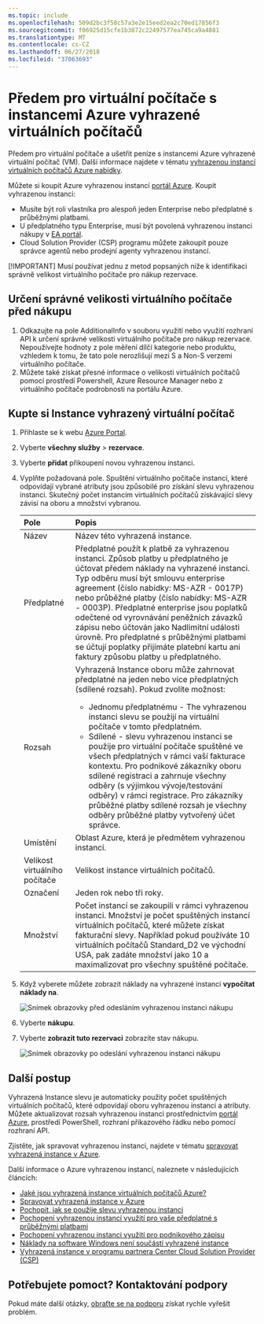 ```yaml
---
ms.topic: include
ms.openlocfilehash: 509d2bc3f58c57a3e2e15eed2ea2c70ed17856f3
ms.sourcegitcommit: f06925d15cfe1b3872c22497577ea745ca9a4881
ms.translationtype: MT
ms.contentlocale: cs-CZ
ms.lasthandoff: 06/27/2018
ms.locfileid: "37063693"
---
```

# <a name="prepay-for-virtual-machines-with-azure-reserved-vm-instances"></a>Předem pro virtuální počítače s instancemi Azure vyhrazené virtuálních počítačů

Předem pro virtuální počítače a ušetřit peníze s instancemi Azure vyhrazené virtuální počítač (VM). Další informace najdete v tématu [vyhrazenou instancí virtuálních počítačů Azure nabídky](https://azure.microsoft.com/pricing/reserved-vm-instances/).

Můžete si koupit Azure vyhrazenou instancí [portál Azure](https://portal.azure.com). Koupit vyhrazenou instanci:
-   Musíte být roli vlastníka pro alespoň jeden Enterprise nebo předplatné s průběžnými platbami.
-   U předplatného typu Enterprise, musí být povolená vyhrazenou instanci nákupy v [EA portál](https://ea.azure.com).
-   Cloud Solution Provider (CSP) programu můžete zakoupit pouze správce agentů nebo prodejní agenty vyhrazenou instancí.

[!IMPORTANT]
Musí používat jednu z metod popsaných níže k identifikaci správně velikost virtuálního počítače pro nákup rezervace.

## <a name="determine-the-right-vm-size-before-purchase"></a>Určení správné velikosti virtuálního počítače před nákupu
1. Odkazujte na pole AdditionalInfo v souboru využití nebo využití rozhraní API k určení správné velikosti virtuálního počítače pro nákup rezervace. Nepoužívejte hodnoty z pole měření dílčí kategorie nebo produktu, vzhledem k tomu, že tato pole nerozlišují mezi S a Non-S verzemi virtuálního počítače.
2. Můžete také získat přesné informace o velikosti virtuálních počítačů pomocí prostředí Powershell, Azure Resource Manager nebo z virtuálního počítače podrobnosti na portálu Azure.

## <a name="buy-a-reserved-virtual-machine-instance"></a>Kupte si Instance vyhrazený virtuální počítač
1. Přihlaste se k webu [Azure Portal](https://portal.azure.com).
2. Vyberte **všechny služby** > **rezervace**.
3. Vyberte **přidat** přikoupení novou vyhrazenou instanci.
4. Vyplňte požadovaná pole. Spuštění virtuálního počítače instancí, které odpovídají vybrané atributy jsou způsobilé pro získání slevu vyhrazenou instanci. Skutečný počet instancím virtuálních počítačů získávající slevy závisí na oboru a množství vybranou.

    | Pole      | Popis|
    |:------------|:--------------|
    |Název        |Název této vyhrazená instance.| 
    |Předplatné|Předplatné použít k platbě za vyhrazenou instanci. Způsob platby u předplatného je účtovat předem náklady na vyhrazené instanci. Typ odběru musí být smlouvu enterprise agreement (číslo nabídky: MS-AZR - 0017P) nebo průběžné platby (číslo nabídky: MS-AZR - 0003P). Předplatné enterprise jsou poplatků odečtené od vyrovnávání peněžních závazků zápisu nebo účtován jako Nadlimitní události úrovně. Pro předplatné s průběžnými platbami se účtují poplatky přijímáte platební kartu ani faktury způsobu platby u předplatného.|    
    |Rozsah       |Vyhrazená Instance oboru může zahrnovat předplatné na jeden nebo více předplatných (sdílené rozsah). Pokud zvolíte možnost: <ul><li>Jednomu předplatnému - The vyhrazenou instanci slevu se použijí na virtuální počítače v tomto předplatném. </li><li>Sdílené - slevu vyhrazenou instanci se použije pro virtuální počítače spuštěné ve všech předplatných v rámci vaší fakturace kontextu. Pro podnikové zákazníky oboru sdílené registraci a zahrnuje všechny odběry (s výjimkou vývoje/testování odběry) v rámci registrace. Pro zákazníky průběžné platby sdílené rozsah je všechny odběry průběžné platby vytvořený účet správce.</li></ul>|
    |Umístění    |Oblast Azure, která je předmětem vyhrazenou instanci.|    
    |Velikost virtuálního počítače     |Velikost instance virtuálních počítačů.|
    |Označení        |Jeden rok nebo tři roky.|
    |Množství    |Počet instancí se zakoupili v rámci vyhrazenou instanci. Množství je počet spuštěných instancí virtuálních počítačů, které můžete získat fakturační slevy. Například pokud používáte 10 virtuálních počítačů Standard_D2 ve východní USA, pak zadáte množství jako 10 a maximalizovat pro všechny spuštěné počítače. |
5. Když vyberete můžete zobrazit náklady na vyhrazené instanci **vypočítat náklady na**.

    ![Snímek obrazovky před odesláním vyhrazenou instanci nákupu](./media/virtual-machines-buy-compute-reservations/virtualmachines-reservedvminstance-purchase.png)

6. Vyberte **nákupu**.
7. Vyberte **zobrazit tuto rezervaci** zobrazíte stav nákupu.

    ![Snímek obrazovky po odeslání vyhrazenou instanci nákupu](./media/virtual-machines-buy-compute-reservations/virtualmachines-reservedvmInstance-submit.png)

## <a name="next-steps"></a>Další postup 
Vyhrazená Instance slevu je automaticky použity počet spuštěných virtuálních počítačů, které odpovídají oboru vyhrazenou instanci a atributy. Můžete aktualizovat rozsah vyhrazenou instanci prostřednictvím [portál Azure](https://portal.azure.com), prostředí PowerShell, rozhraní příkazového řádku nebo pomocí rozhraní API. 

Zjistěte, jak spravovat vyhrazenou instanci, najdete v tématu [spravovat vyhrazená instance v Azure](../articles/billing/billing-manage-reserved-vm-instance.md).

Další informace o Azure vyhrazenou instancí, naleznete v následujících článcích:

- [Jaké jsou vyhrazená instance virtuálních počítačů Azure?](../articles/billing/billing-save-compute-costs-reservations.md)
- [Spravovat vyhrazená instance v Azure](../articles/billing/billing-manage-reserved-vm-instance.md)
- [Pochopit, jak se použije slevu vyhrazenou instanci](../articles/billing/billing-understand-vm-reservation-charges.md)
- [Pochopení vyhrazenou instanci využití pro vaše předplatné s průběžnými platbami](../articles/billing/billing-understand-reserved-instance-usage.md)
- [Pochopení vyhrazenou instanci využití pro podnikového zápisu](../articles/billing/billing-understand-reserved-instance-usage-ea.md)
- [Náklady na software Windows není součástí vyhrazené instance](../articles/billing/billing-reserved-instance-windows-software-costs.md)
- [Vyhrazená instance v programu partnera Center Cloud Solution Provider (CSP)](https://docs.microsoft.com/partner-center/azure-reservations)

## <a name="need-help-contact-support"></a>Potřebujete pomoct? Kontaktování podpory

Pokud máte další otázky, [obraťte se na podporu](https://portal.azure.com/?#blade/Microsoft_Azure_Support/HelpAndSupportBlade) získat rychle vyřešit problém.